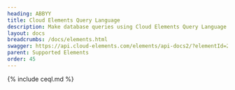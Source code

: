 ```yaml
---
heading: ABBYY
title: Cloud Elements Query Language
description: Make database queries using Cloud Elements Query Language.
layout: docs
breadcrumbs: /docs/elements.html
swagger: https://api.cloud-elements.com/elements/api-docs2/?elementId=260
parent: Supported Elements
order: 45
---
```


{% include ceql.md %}
